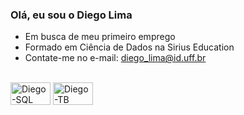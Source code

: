 ### Olá, eu sou o Diego Lima

- Em busca de meu primeiro emprego
- Formado em Ciência de Dados na Sirius Education
- Contate-me no e-mail: diego_lima@id.uff.br

<div style="display: inline_block"><br>
<img align="center" alt="Diego-SQL" height="36" width="64" src=https://img.shields.io/badge/MySQL-005C84?style=for-the-badge&logo=mysql&logoColor=white>
<img align="center" alt="Diego-TB" height="36" width="64" src=https://img.shields.io/badge/Tableau-E97627?style=for-the-badge&logo=Tableau&logoColor=white>
<div>
